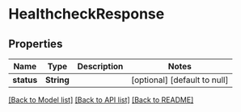 # HealthcheckResponse
## Properties

| Name | Type | Description | Notes |
|------------ | ------------- | ------------- | -------------|
| **status** | **String** |  | [optional] [default to null] |

[[Back to Model list]](../README.md#documentation-for-models) [[Back to API list]](../README.md#documentation-for-api-endpoints) [[Back to README]](../README.md)


